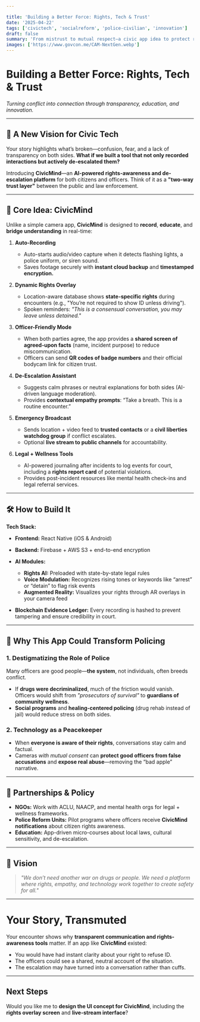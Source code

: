 ```yaml
---

title: 'Building a Better Force: Rights, Tech & Trust'
date: '2025-04-22'
tags: ['civictech', 'socialreform', 'police-civilian', 'innovation']
draft: false
summary: 'From mistrust to mutual respect—a civic app idea to protect rights and restore humanity.'
images: ['https://www.govcon.me/CAM-NextGen.webp']
---
```


# **Building a Better Force: Rights, Tech & Trust**

*Turning conflict into connection through transparency, education, and innovation.*

---

## 🌟 **A New Vision for Civic Tech**

Your story highlights what’s broken—confusion, fear, and a lack of transparency on both sides. **What if we built a tool that not only recorded interactions but actively de-escalated them?**

Introducing **CivicMind**—an **AI-powered rights-awareness and de-escalation platform** for both citizens and officers. Think of it as a **"two-way trust layer"** between the public and law enforcement.

---

## 🚨 **Core Idea: CivicMind**

Unlike a simple camera app, **CivicMind** is designed to **record**, **educate**, and **bridge understanding** in real-time:

1. **Auto-Recording**

   * Auto-starts audio/video capture when it detects flashing lights, a police uniform, or siren sound.
   * Saves footage securely with **instant cloud backup** and **timestamped encryption.**

2. **Dynamic Rights Overlay**

   * Location-aware database shows **state-specific rights** during encounters (e.g., "You’re not required to show ID unless driving").
   * Spoken reminders: *"This is a consensual conversation, you may leave unless detained."*

3. **Officer-Friendly Mode**

   * When both parties agree, the app provides a **shared screen of agreed-upon facts** (name, incident purpose) to reduce miscommunication.
   * Officers can send **QR codes of badge numbers** and their official bodycam link for citizen trust.

4. **De-Escalation Assistant**

   * Suggests calm phrases or neutral explanations for both sides (AI-driven language moderation).
   * Provides **contextual empathy prompts**: “Take a breath. This is a routine encounter.”

5. **Emergency Broadcast**

   * Sends location + video feed to **trusted contacts** or a **civil liberties watchdog group** if conflict escalates.
   * Optional **live stream to public channels** for accountability.

6. **Legal + Wellness Tools**

   * AI-powered journaling after incidents to log events for court, including a **rights report card** of potential violations.
   * Provides post-incident resources like mental health check-ins and legal referral services.

---

## 🛠️ **How to Build It**

**Tech Stack:**

* **Frontend:** React Native (iOS & Android)
* **Backend:** Firebase + AWS S3 + end-to-end encryption
* **AI Modules:**

  * **Rights AI:** Preloaded with state-by-state legal rules
  * **Voice Modulation:** Recognizes rising tones or keywords like “arrest” or “detain” to flag risk events
  * **Augmented Reality:** Visualizes your rights through AR overlays in your camera feed
* **Blockchain Evidence Ledger:** Every recording is hashed to prevent tampering and ensure credibility in court.

---

## 🌱 **Why This App Could Transform Policing**

### **1. Destigmatizing the Role of Police**

Many officers are good people—**the system**, not individuals, often breeds conflict.

* If **drugs were decriminalized**, much of the friction would vanish. Officers would shift from *"prosecutors of survival"* to **guardians of community wellness**.
* **Social programs** and **healing-centered policing** (drug rehab instead of jail) would reduce stress on both sides.

### **2. Technology as a Peacekeeper**

* When **everyone is aware of their rights**, conversations stay calm and factual.
* Cameras *with mutual consent* can **protect good officers from false accusations** and **expose real abuse**—removing the “bad apple” narrative.

---

## 🤝 **Partnerships & Policy**

* **NGOs:** Work with ACLU, NAACP, and mental health orgs for legal + wellness frameworks.
* **Police Reform Units:** Pilot programs where officers receive **CivicMind notifications** about citizen rights awareness.
* **Education:** App-driven micro-courses about local laws, cultural sensitivity, and de-escalation.

---

## 🚀 **Vision**

> *"We don’t need another war on drugs or people. We need a platform where rights, empathy, and technology work together to create safety for all."*

---

# **Your Story, Transmuted**

Your encounter shows why **transparent communication and rights-awareness tools** matter. If an app like **CivicMind** existed:

* You would have had instant clarity about your right to refuse ID.
* The officers could see a shared, neutral account of the situation.
* The escalation may have turned into a conversation rather than cuffs.

---

## **Next Steps**

Would you like me to **design the UI concept for CivicMind**, including the **rights overlay screen** and **live-stream interface**?
